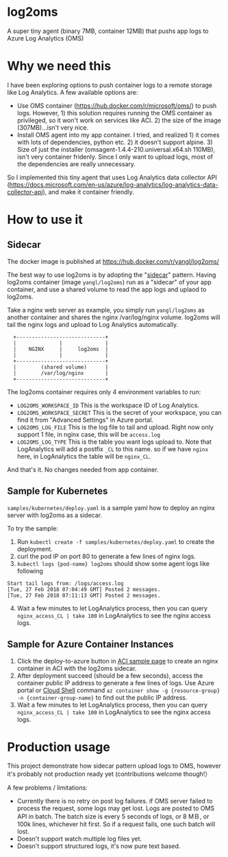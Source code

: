 # log2oms
A super tiny agent (binary 7MB, container 12MB) that pushs app logs to Azure Log Analytics (OMS)

# Why we need this
I have been exploring options to push container logs to a remote storage like Log Analytics. A few available options are:

* Use OMS container (https://hub.docker.com/r/microsoft/oms/) to push logs. However, 1) this solution requires running the OMS container as privileged, so it won't work on services like ACI. 2) the size of the image (307MB)...isn't very nice.
* Install OMS agent into my app container. I tried, and realized 1) it comes with lots of dependencies, python etc. 2) it doesn't support alpine. 3) Size of just the installer (omsagent-1.4.4-210.universal.x64.sh 110MB), isn't very container fridenly. Since I only want to upload logs, most of the dependencies are really unnecessary.

So I implemented this tiny agent that uses Log Analytics data collector API (https://docs.microsoft.com/en-us/azure/log-analytics/log-analytics-data-collector-api), and make it container friendly.

# How to use it
## Sidecar

The docker image is published at https://hub.docker.com/r/yangl/log2oms/

The best way to use log2oms is by adopting the "[sidecar](https://docs.microsoft.com/en-us/azure/architecture/patterns/sidecar)" pattern. Having log2oms container (image `yangl/log2oms`) run as a "sidecar" of your app container, and use a shared volume to read the app logs and uplaod to log2oms.

Take a nginx web server as example, you simply run `yangl/log2oms` as another container and shares the nginx /var/log/nginx volume. log2oms will tail the nginx logs and upload to Log Analytics automatically.

```
  +-----------------------------+
  |              |              |
  |    NGINX     |     log2oms  |
  |              |              |
  +-----------------------------+
  |        (shared volume)      |
  |        /var/log/nginx       |
  +-----------------------------+
```

The log2oms container requires only 4 environment variables to run:

* `LOG2OMS_WORKSPACE_ID` This is the workspace ID of Log Analytics.
* `LOG2OMS_WORKSPACE_SECRET` This is the secret of your workspace, you can find it from "Advanced Settings" in Azure portal.
* `LOG2OMS_LOG_FILE` This is the log file to tail and upload. Right now only support 1 file, in nginx case, this will be `access.log`
* `LOG2OMS_LOG_TYPE` This is the table you want logs upload to. Note that LogAnalytics will add a postfix `_CL` to this name. so if we have `nginx` here, in LogAnalytics the table will be `nginx_CL`.

And that's it. No changes needed from app container.

## Sample for Kubernetes
`samples/kubernetes/deploy.yaml` is a sample yaml how to deploy an nginx server with log2oms as a sidecar. 

To try the sample:
1. Run `kubectl create -f samples/kubernetes/deploy.yaml` to create the deployment. 
2. curl the pod IP on port 80 to generate a few lines of nginx logs.
3. `kubectl logs {pod-name} log2oms` should show some agent logs like following
```
Start tail logs from: /logs/access.log
[Tue, 27 Feb 2018 07:04:49 GMT] Posted 2 messages.
[Tue, 27 Feb 2018 07:11:13 GMT] Posted 2 messages.
```
4. Wait a few minutes to let LogAnalytics process, then you can query `nginx_access_CL | take 100` in LogAnalytics to see the nginx access logs.

## Sample for Azure Container Instances
1. Click the deploy-to-azure button in [ACI sample page](https://github.com/yangl900/log2oms/tree/master/samples/azure-container-instance) to create an nginx container in ACI with the log2oms sidecar. 
2. After deployment succeed (should be a few seconds), access the container public IP address to generate a few lines of logs. Use Azure portal or [Cloud Shell](https://shell.azure.com) command `az container show -g {resource-group} -n {container-group-name}` to find out the public IP address.
3. Wait a few minutes to let LogAnalytics process, then you can query `nginx_access_CL | take 100` in LogAnalytics to see the nginx access logs.

# Production usage
This project demonstrate how sidecar pattern upload logs to OMS, however it's probably not production ready yet (contributions welcome though!）

A few problems / limitations:
* Currently there is no retry on post log failures. if OMS server failed to process the request, some logs may get lost. Logs are posted to OMS API in batch. The batch size is every 5 seconds of logs, or 8 MＢ, or 100k lines, whichever hit first. So if a request fails, one such batch will lost.
* Doesn't support watch multiple log files yet.
* Doesn't support structured logs, it's now pure text based.
